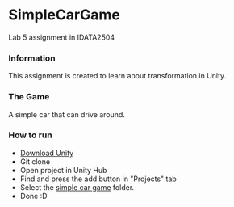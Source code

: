 # SimpleCarGame

Lab 5 assignment in IDATA2504

### Information

This assignment is created to learn about transformation in Unity.

### The Game

A simple car that can drive around.

### How to run

- [Download Unity](https://unity.com/download)
- Git clone
- Open project in Unity Hub
- Find and press the add button in "Projects" tab
- Select the [simple car game](/simple%20car%20game/) folder.
- Done :D
